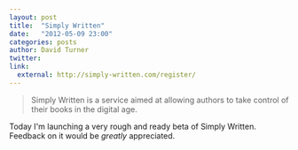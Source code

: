 ```yaml
---
layout: post
title:  "Simply Written"
date:   "2012-05-09 23:00"
categories: posts
author: David Turner
twitter:
link:
  external: http://simply-written.com/register/
---
```

> Simply Written is a service aimed at allowing authors to take control of their books in the digital age.

Today I'm launching a very rough and ready beta of Simply Written. Feedback on it would be *greatly* appreciated.

[0]: http://simply-written.com/register/